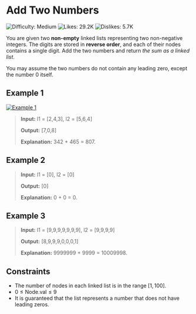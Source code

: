 # Add Two Numbers

![Difficulty: Medium](https://img.shields.io/badge/Difficulty-Medium-yellow)
![Likes: 29.2K](https://img.shields.io/badge/Likes-29.2K-blue)
![Dislikes: 5.7K](https://img.shields.io/badge/Dislikes-5.7K-red)

You are given two **non-empty** linked lists representing two non-negative integers. The digits are stored in **reverse order**, and each of their nodes contains a single digit. Add the two numbers and return *the sum as a linked list*.

You may assume the two numbers do not contain any leading zero, except the number 0 itself.

## Example 1

[![Example 1](https://assets.leetcode.com/uploads/2020/10/02/addtwonumber1.jpg)](https://leetcode.com/problems/add-two-numbers/)

> **Input:** l1 = [2,4,3], l2 = [5,6,4]
>
> **Output:** [7,0,8]
>
> **Explanation:** 342 + 465 = 807.

## Example 2

> **Input:** l1 = [0], l2 = [0]
>
> **Output:** [0]
>
> **Explanation:** 0 + 0 = 0.

## Example 3

> **Input:** l1 = [9,9,9,9,9,9,9], l2 = [9,9,9,9]
>
> **Output:** [8,9,9,9,0,0,0,1]
>
> **Explanation:** 9999999 + 9999 = 10009998.

## Constraints

* The number of nodes in each linked list is in the range $[1, 100]$.
* $0 \leq \text{Node.val} \leq 9$
* It is guaranteed that the list represents a number that does not have leading zeros.
